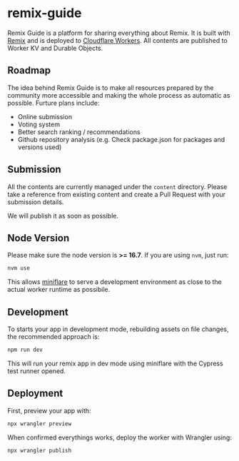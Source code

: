 # remix-guide

Remix Guide is a platform for sharing everything about Remix. It is built with [Remix](https://docs.remix.run) and is deployed to [Cloudflare Workers](https://workers.cloudflare.com/). All contents are published to Worker KV and Durable Objects.

## Roadmap

The idea behind Remix Guide is to make all resources prepared by the community more accessible and making the whole process as automatic as possible. Furture plans include:

- Online submission
- Voting system
- Better search ranking / recommendations
- Github repository analysis (e.g. Check package.json for packages and versions used)

## Submission

All the contents are currently managed under the `content` directory. Please take a reference from existing content and create a Pull Request with your submission details.

We will publish it as soon as possible.

## Node Version

Please make sure the node version is **>= 16.7**. If you are using `nvm`, just run:

```sh
nvm use
```

This allows [miniflare](https://github.com/cloudflare/miniflare) to serve a development environment as close to the actual worker runtime as possibile.

## Development

To starts your app in development mode, rebuilding assets on file changes, the recommended approach is:

```sh
npm run dev
```

This will run your remix app in dev mode using miniflare with the Cypress test runner opened.

## Deployment

First, preview your app with:

```sh
npx wrangler preview
```

When confirmed everythings works, deploy the worker with Wrangler using:

```sh
npx wrangler publish
```
